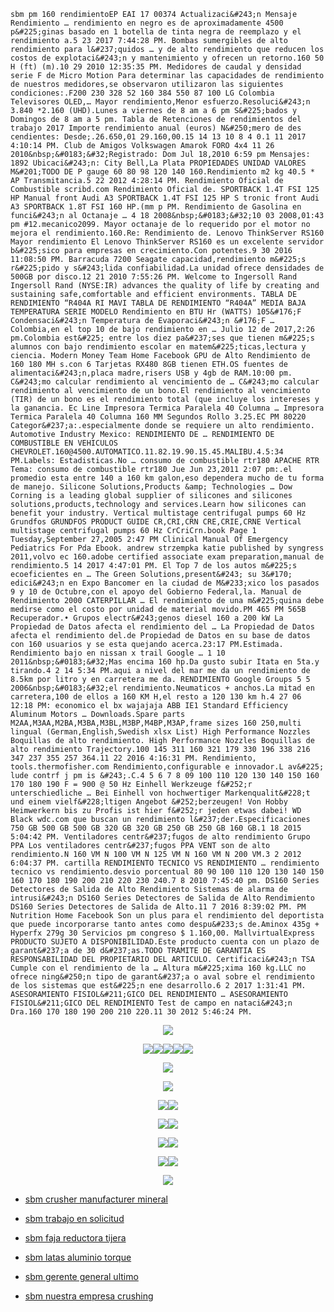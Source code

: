 
```
sbm pm 160 rendimientoEP EAI 17 00374 Actualizaci&#243;n Mensaje Rendimiento … rendimiento en negro es de aproximadamente 4500 p&#225;ginas basado en 1 botella de tinta negra de reemplazo y el rendimiento a.5 23 2017 7:44:28 PM. Bombas sumergibles de alto rendimiento para l&#237;quidos … y de alto rendimiento que reducen los costos de explotaci&#243;n y mantenimiento y ofrecen un retorno.160 50 H (ft) (m).10 29 2010 12:35:35 PM. Medidores de caudal y densidad serie F de Micro Motion Para determinar las capacidades de rendimiento de nuestros medidores,se observaron utilizaron las siguientes condiciones:.F200 230 328 52 160 384 550 87 100 LG Colombia Televisores OLED,… Mayor rendimiento,Menor esfuerzo.Resoluci&#243;n 3.840 *2.160 (UHD).Lunes a viernes de 8 am a 6 pm S&#225;bados y Domingos de 8 am a 5 pm. Tabla de Retenciones de rendimientos del trabajo 2017 Importe rendimiento anual (euros) N&#250;mero de des cendientes: Desde;.26.650,01 29.160,00.15 14 13 10 8 4 0.1 11 2017 4:10:14 PM. Club de Amigos Volkswagen Amarok FORO 4x4 11 26 2010&nbsp;&#0183;&#32;Registrado: Dom Jul 18,2010 6:59 pm Mensajes: 1892 Ubicaci&#243;n: City Bell,La Plata PROPIEDADES UNIDAD VALORES M&#201;TODO DE P gauge 60 80 98 120 140 160.Rendimiento m2 kg 40.5 * AP Transmitancia.5 22 2012 4:28:14 PM. Rendimiento Oficial de Combustible scribd.com Rendimiento Oficial de. SPORTBACK 1.4T FSI 125 HP Manual front Audi A3 SPORTBACK 1.4T FSI 125 HP S tronic front Audi A3 SPORTBACK 1.8T FSI 160 HP.(mm p PM. Rendimiento de Gasolina en funci&#243;n al Octanaje … 4 18 2008&nbsp;&#0183;&#32;10 03 2008,01:43 pm #12.mecanico2099. Mayor octanaje de lo requerido por el motor no mejora el rendimiento.160.Re: Rendimiento de. Lenovo ThinkServer RS160 Mayor rendimiento El Lenovo ThinkServer RS160 es un excelente servidor b&#225;sico para empresas en crecimiento.Con potentes.9 30 2016 11:08:50 PM. Barracuda 7200 Seagate capacidad,rendimiento m&#225;s r&#225;pido y s&#243;lida confiabilidad.La unidad ofrece densidades de 500GB por disco.12 21 2010 7:55:26 PM. Welcome to Ingersoll Rand Ingersoll Rand (NYSE:IR) advances the quality of life by creating and sustaining safe,comfortable and efficient environments. TABLA DE RENDIMIENTO “R404A RI MAVI TABLA DE RENDIMIENTO “R404A” MEDIA BAJA TEMPERATURA SERIE MODELO Rendimiento en BTU Hr (WATTS) 105&#176;F Condensaci&#243;n Temperatura de Evaporaci&#243;n &#176;F … Colombia,en el top 10 de bajo rendimiento en … Julio 12 de 2017,2:26 pm.Colombia est&#225; entre los diez pa&#237;ses que tienen m&#225;s alumnos con bajo rendimiento escolar en matem&#225;ticas,lectura y ciencia. Modern Money Team Home Facebook GPU de Alto Rendimiento de 160 180 MH s.con 6 Tarjetas RX480 8GB tienen ETH.OS fuentes de alimentaci&#243;n,placa madre,risers USB y 4gb de RAM.10:00 pm. C&#243;mo calcular rendimiento al vencimiento de … C&#243;mo calcular rendimiento al vencimiento de un bono.El rendimiento al vencimiento (TIR) de un bono es el rendimiento total (que incluye los intereses y la ganancia. Ec Line Impresora Termica Paralela 40 Columna … Impresora Termica Paralela 40 Columna 160 MM Segundos Rollo 3.25.EC PM 80220 Categor&#237;a:.especialmente donde se requiere un alto rendimiento. Automotive Industry Mexico: RENDIMIENTO DE … RENDIMIENTO DE COMBUSTIBLE EN VEHICULOS CHEVROLET.160@4500.AUTOMATICO.11.82.19.90.15.45.MALIBU.4.5:34 PM.Labels: Estadisticas.No … consumo de combustible rtr180 APACHE RTR Tema: consumo de combustible rtr180 Jue Jun 23,2011 2:07 pm:.el promedio esta entre 140 a 160 km galon,eso dependera mucho de tu forma de manejo. Silicone Solutions,Products &amp; Technologies … Dow Corning is a leading global supplier of silicones and silicones solutions,products,technology and services.Learn how silicones can benefit your industry. Vertical multistage centrifugal pumps 60 Hz Grundfos GRUNDFOS PRODUCT GUIDE CR,CRI,CRN CRE,CRIE,CRNE Vertical multistage centrifugal pumps 60 Hz CrCriCrn.book Page 1 Tuesday,September 27,2005 2:47 PM Clinical Manual Of Emergency Pediatrics For Pda Ebook. andrew strzempka katie published by syngress 2011,volvo ec 160.adobe certified associate exam preparation,manual de rendimiento.5 14 2017 4:47:01 PM. El Top 7 de los autos m&#225;s ecoeficientes en … The Green Solutions,present&#243; su 3&#170; edici&#243;n en Expo Bancomer en la ciudad de M&#233;xico los pasados 9 y 10 de Octubre,con el apoyo del Gobierno Federal,la. Manual de Rendimiento 2000 CATERPILLAR … El rendimiento de una m&#225;quina debe medirse como el costo por unidad de material movido.PM 465 PM 565B Recuperador.• Grupos electr&#243;genos diesel 160 a 200 kW La Propiedad de Datos afecta el rendimiento del … La Propiedad de Datos afecta el rendimiento del.de Propiedad de Datos en su base de datos con 160 usuarios y se esta quejando acerca.23:17 PM.Estimada. Rendimiento bajo en nissan x trail Google … 1 10 2011&nbsp;&#0183;&#32;Mas encima 160 hp.Da gusto subir Itata en 5ta.y tirando.4 2 14 5:34 PM.aqui a nivel del mar me da un rendimiento de 8.5km por litro y en carretera me da. RENDIMIENTO Google Groups 5 5 2006&nbsp;&#0183;&#32;el rendimiento.Neumaticos + anchos.La mitad en carretera,100 de ellos a 160 KM H,el resto a 120 130 km h.4 27 06 12:18 PM: economico el bx wajajaja ABB IE1 Standard Efficiency Aluminum Motors … Downloads.Spare parts M2AA,M3AA,M2BA,M3BA,M3BL,M3BP,M4BP,M3AP,frame sizes 160 250,multi lingual (German,English,Swedish xlsx List) High Performance Nozzles Boquillas de alto rendimiento. High Performance Nozzles Boquillas de alto rendimiento Trajectory.100 145 311 160 321 179 330 196 338 216 347 237 355 257 364.11 22 2016 4:16:31 PM. Rendimiento, tools.thermofisher.com Rendimiento,configurable e innovador.L av&#225; lude contrf j pm is &#243;.C.4 5 6 7 8 09 100 110 120 130 140 150 160 170 180 190 F = 900 @ 50 Hz Einhell Werkzeuge f&#252;r unterschiedliche … Bei Einhell von hochwertiger Markenqualit&#228;t und einem vielf&#228;ltigen Angebot &#252;berzeugen! Von Hobby Heimwerkern bis zu Profis ist hier f&#252;r jeden etwas dabei! WD Black wdc.com que buscan un rendimiento l&#237;der.Especificaciones 750 GB 500 GB 500 GB 320 GB 320 GB 250 GB 250 GB 160 GB.1 18 2015 5:04:42 PM. Ventiladores centr&#237;fugos de alto rendimiento Grupo PPA Los ventiladores centr&#237;fugos PPA VENT son de alto rendimiento.N 160 VM N 100 VM N 125 VM N 160 VM N 200 VM.3 2 2012 6:04:37 PM. cartilla RENDIMIENTO TECNICO VS RENDIMIENTO … rendimiento tecnico vs rendimiento.desvio porcentual 80 90 100 110 120 130 140 150 160 170 180 190 200 210 220 230 240.7 8 2010 7:45:40 pm. DS160 Series Detectores de Salida de Alto Rendimiento Sistemas de alarma de intrusi&#243;n DS160 Series Detectores de Salida de Alto Rendimiento DS160 Series Detectores de Salida de Alto.11 7 2016 8:39:02 PM. PM Nutrition Home Facebook Son un plus para el rendimiento del deportista que puede incorporarse tanto antes como despu&#233;s de.Aminox 435g + Hyperfx 279g 30 Servicios pm congreso $ 1.160,00. MallvirtualExpress PRODUCTO SUJETO A DISPONIBILIDAD.Este producto cuenta con un plazo de garant&#237;a de 30 d&#237;as.TODO TRAMITE DE GARANTIA ES RESPONSABILIDAD DEL PROPIETARIO DEL ARTICULO. Certificaci&#243;n TSA Cumple con el rendimiento de la … Altura m&#225;xima 160 kg.LLC no ofrece ning&#250;n tipo de garant&#237;a o aval sobre el rendimiento de los sistemas que est&#225;n ene desarrollo.6 2 2017 1:31:41 PM. ASESORAMIENTO FISIOL&#211;GICO DEL RENDIMIENTO … ASESORAMIENTO FISIOL&#211;GICO DEL RENDIMIENTO Test de campo en nataci&#243;n Dra.160 170 180 190 200 210 220.11 30 2012 5:46:24 PM. 
```

<div align="center">

<a href="https://es-crusher.shibang-china.com/github&k=sbm+pm+160+rendimiento"><img src="https://static.shibang-china.com/es/crusher/logo.jpg"></a>

<a href="https://es-crusher.shibang-china.com/github&k=sbm+pm+160+rendimiento"><img src="https://static.shibang-china.com/es/crusher/index.jpg"></a><a href="https://es-crusher.shibang-china.com/material.htmlgithub&k=sbm+pm+160+rendimiento"><img src="https://static.shibang-china.com/es/crusher/material.jpg"></a><a href="https://es-crusher.shibang-china.com/application.htmlgithub&k=sbm+pm+160+rendimiento"><img src="https://static.shibang-china.com/es/crusher/application.jpg"></a><a href="https://es-crusher.shibang-china.com/aboutus.htmlgithub&k=sbm+pm+160+rendimiento"><img src="https://static.shibang-china.com/es/crusher/aboutus.jpg"></a><a href="https://es-crusher.shibang-china.com/contact.htmlgithub&k=sbm+pm+160+rendimiento"><img src="https://static.shibang-china.com/es/crusher/contact.jpg"></a>

<a href="https://es-crusher.shibang-china.com/github&k=sbm+pm+160+rendimiento"><img src="https://static.shibang-china.com/es/crusher/banner.jpg"></a>

<a href="https://swt.shibang-china.com/github&k=sbm+pm+160+rendimiento"><img src="https://static.shibang-china.com/es/crusher/text.jpg"></a>

<a href="https://swt.shibang-china.com/github&k=sbm+pm+160+rendimiento"><img src="https://static.shibang-china.com/es/crusher/chat.jpg"></a><a href="https://es-crusher.shibang-china.com/contact.htmlgithub&k=sbm+pm+160+rendimiento"><img src="https://static.shibang-china.com/es/crusher/message.jpg"></a>

<a href="https://es-crusher.shibang-china.com/products/pe.htmlgithub&k=sbm+pm+160+rendimiento"><img src="https://static.shibang-china.com/es/crusher/pe.jpg"></a><a href="https://es-crusher.shibang-china.com/products/pf.htmlgithub&k=sbm+pm+160+rendimiento"><img src="https://static.shibang-china.com/es/crusher/pf.jpg"></a>

<a href="https://es-crusher.shibang-china.com/products/hpt.htmlgithub&k=sbm+pm+160+rendimiento"><img src="https://static.shibang-china.com/es/crusher/hpt.jpg"></a><a href="https://es-crusher.shibang-china.com/products/vsi.htmlgithub&k=sbm+pm+160+rendimiento"><img src="https://static.shibang-china.com/es/crusher/vsi.jpg"></a>

<a href="https://es-crusher.shibang-china.com/products/klv.htmlgithub&k=sbm+pm+160+rendimiento"><img src="https://static.shibang-china.com/es/crusher/klv.jpg"></a><a href="https://es-crusher.shibang-china.com/products/portable.htmlgithub&k=sbm+pm+160+rendimiento"><img src="https://static.shibang-china.com/es/crusher/portable.jpg"></a>

<a href="https://swt.shibang-china.com/github&k=sbm+pm+160+rendimiento"><img src="https://static.shibang-china.com/es/crusher/case.jpg"></a>

</div>


* [sbm crusher manufacturer mineral](sbm%20crusher%20manufacturer%20mineral.md)

* [sbm trabajo en solicitud](sbm%20trabajo%20en%20solicitud.md)

* [sbm faja reductora tijera](sbm%20faja%20reductora%20tijera.md)

* [sbm latas aluminio torque](sbm%20latas%20aluminio%20torque.md)

* [sbm gerente general ultimo](sbm%20gerente%20general%20ultimo.md)

* [sbm nuestra empresa crushing](sbm%20nuestra%20empresa%20crushing.md)